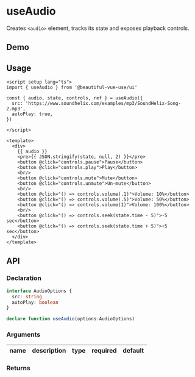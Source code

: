 # useAudio

Creates `<audio>` element, tracks its state and exposes playback controls.

## Demo

## Usage

```vue
<script setup lang="ts">
import { useAudio } from '@beautiful-vue-use/ui'

const { audio, state, controls, ref } = useAudio({
  src: 'https://www.soundhelix.com/examples/mp3/SoundHelix-Song-2.mp3',
  autoPlay: true,
})

</script>

<template>
  <div>
    {{ audio }}
    <pre>{{ JSON.stringify(state, null, 2) }}</pre>
    <button @click="controls.pause">Pause</button>
    <button @click="controls.play">Play</button>
    <br/>
    <button @click="controls.mute">Mute</button>
    <button @click="controls.unmute">Un-mute</button>
    <br/>
    <button @click="() => controls.volume(.1)">Volume: 10%</button>
    <button @click="() => controls.volume(.5)">Volume: 50%</button>
    <button @click="() => controls.volume(1)">Volume: 100%</button>
    <br/>
    <button @click="() => controls.seek(state.time - 5)">-5 sec</button>
    <button @click="() => controls.seek(state.time + 5)">+5 sec</button>
  </div>
</template>

```

## API

### Declaration

```ts
interface AudioOptions {
  src: string
  autoPlay: boolean
}

declare function useAudio(options:AudioOptions)

```

### Arguments

| name | description | type | required | default |
| ----- | -----  | -----  | -----  | -----  |


### Returns
